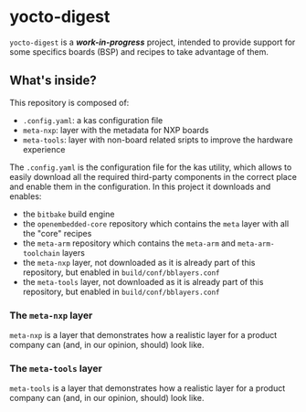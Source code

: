# yocto-digest

`yocto-digest` is a ***work-in-progress*** project, intended to provide support
for some specifics boards (BSP) and recipes to take advantage of them.


## What's inside?

This repository is composed of:

 * `.config.yaml`: a kas configuration file
 * `meta-nxp`: layer with the metadata for NXP boards
 * `meta-tools`: layer with non-board related sripts to improve the hardware experience 

The `.config.yaml` is the configuration file for the kas utility, which
allows to easily download all the required third-party components in the
correct place and enable them in the configuration. In this project it downloads
and enables:

 * the `bitbake` build engine
 * the `openembedded-core` repository which contains the `meta` layer
   with all the "core" recipes
 * the `meta-arm` repository which contains the `meta-arm` and
   `meta-arm-toolchain` layers
 * the `meta-nxp` layer, not downloaded as it is already part of this
   repository, but enabled in `build/conf/bblayers.conf`
 * the `meta-tools` layer, not downloaded as it is already part of this
   repository, but enabled in `build/conf/bblayers.conf`


 ### The `meta-nxp` layer

`meta-nxp` is a layer that demonstrates how a realistic layer for a
product company can (and, in our opinion, should) look like.

 ### The `meta-tools` layer

`meta-tools` is a layer that demonstrates how a realistic layer for a
product company can (and, in our opinion, should) look like.
